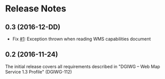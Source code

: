 
# Release Notes

## 0.3 (2016-12-DD)

* Fix [#1](https://github.com/opengeospatial/ets-dgiwg-wms13/issues/1): Exception thrown when reading WMS capabilities document

## 0.2 (2016-11-24)
The initial release covers all requirements described in "DGIWG – Web Map Service 1.3 Profile" (DGIWG-112)
